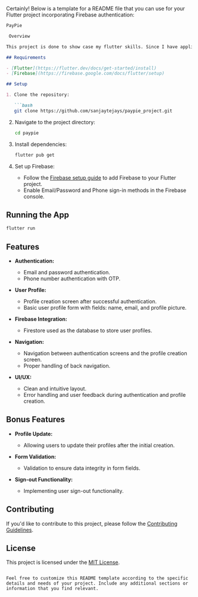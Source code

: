 Certainly! Below is a template for a README file that you can use for your Flutter project incorporating Firebase authentication:

```markdown
PayPie

 Overview

This project is done to show case my flutter skills. Since I have applied for a internship. Paypie has asked me to do this task.

## Requirements

- [Flutter](https://flutter.dev/docs/get-started/install)
- [Firebase](https://firebase.google.com/docs/flutter/setup)

## Setup

1. Clone the repository:

   ```bash
   git clone https://github.com/sanjaytejays/paypie_project.git
   ```

2. Navigate to the project directory:

   ```bash
   cd paypie
   ```

3. Install dependencies:

   ```bash
   flutter pub get
   ```

4. Set up Firebase:
   - Follow the [Firebase setup guide](https://firebase.google.com/docs/flutter/setup) to add Firebase to your Flutter project.
   - Enable Email/Password and Phone sign-in methods in the Firebase console.


## Running the App

```bash
flutter run
```

## Features

- **Authentication:**
  - Email and password authentication.
  - Phone number authentication with OTP.

- **User Profile:**
  - Profile creation screen after successful authentication.
  - Basic user profile form with fields: name, email, and profile picture.

- **Firebase Integration:**
  - Firestore used as the database to store user profiles.

- **Navigation:**
  - Navigation between authentication screens and the profile creation screen.
  - Proper handling of back navigation.

- **UI/UX:**
  - Clean and intuitive layout.
  - Error handling and user feedback during authentication and profile creation.

## Bonus Features

- **Profile Update:**
  - Allowing users to update their profiles after the initial creation.

- **Form Validation:**
  - Validation to ensure data integrity in form fields.

- **Sign-out Functionality:**
  - Implementing user sign-out functionality.

## Contributing

If you'd like to contribute to this project, please follow the [Contributing Guidelines](CONTRIBUTING.md).

## License

This project is licensed under the [MIT License](LICENSE).
```

Feel free to customize this README template according to the specific details and needs of your project. Include any additional sections or information that you find relevant.
